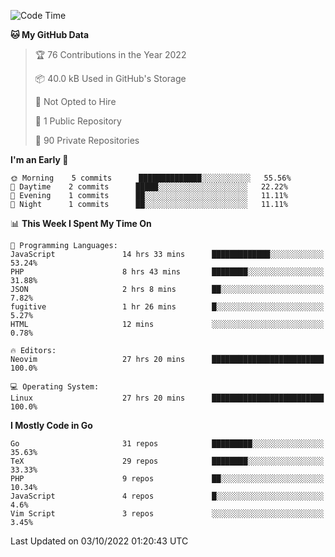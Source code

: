 
<!--START_SECTION:waka-->
![Code Time](http://img.shields.io/badge/Code%20Time-2%2C626%20hrs%2036%20mins-blue)

**🐱 My GitHub Data** 

> 🏆 76 Contributions in the Year 2022
 > 
> 📦 40.0 kB Used in GitHub's Storage 
 > 
> 🚫 Not Opted to Hire
 > 
> 📜 1 Public Repository 
 > 
> 🔑 90 Private Repositories  
 > 
**I'm an Early 🐤** 

```text
🌞 Morning    5 commits      ██████████████░░░░░░░░░░░   55.56% 
🌆 Daytime    2 commits      █████░░░░░░░░░░░░░░░░░░░░   22.22% 
🌃 Evening    1 commits      ██░░░░░░░░░░░░░░░░░░░░░░░   11.11% 
🌙 Night      1 commits      ██░░░░░░░░░░░░░░░░░░░░░░░   11.11%

```


📊 **This Week I Spent My Time On** 

```text
💬 Programming Languages: 
JavaScript               14 hrs 33 mins      █████████████░░░░░░░░░░░░   53.24% 
PHP                      8 hrs 43 mins       ████████░░░░░░░░░░░░░░░░░   31.88% 
JSON                     2 hrs 8 mins        ██░░░░░░░░░░░░░░░░░░░░░░░   7.82% 
fugitive                 1 hr 26 mins        █░░░░░░░░░░░░░░░░░░░░░░░░   5.27% 
HTML                     12 mins             ░░░░░░░░░░░░░░░░░░░░░░░░░   0.78%

🔥 Editors: 
Neovim                   27 hrs 20 mins      █████████████████████████   100.0%

💻 Operating System: 
Linux                    27 hrs 20 mins      █████████████████████████   100.0%

```

**I Mostly Code in Go** 

```text
Go                       31 repos            █████████░░░░░░░░░░░░░░░░   35.63% 
TeX                      29 repos            ████████░░░░░░░░░░░░░░░░░   33.33% 
PHP                      9 repos             ██░░░░░░░░░░░░░░░░░░░░░░░   10.34% 
JavaScript               4 repos             █░░░░░░░░░░░░░░░░░░░░░░░░   4.6% 
Vim Script               3 repos             ░░░░░░░░░░░░░░░░░░░░░░░░░   3.45%

```



 Last Updated on 03/10/2022 01:20:43 UTC
<!--END_SECTION:waka-->
